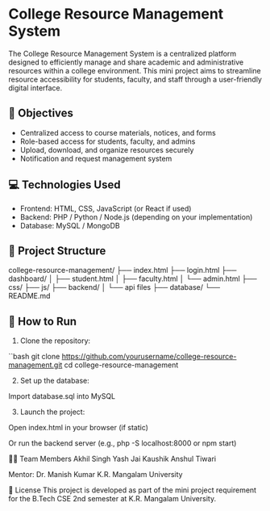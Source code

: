 # College Resource Management System

The College Resource Management System is a centralized platform designed to efficiently manage and share academic and administrative resources within a college environment. This mini project aims to streamline resource accessibility for students, faculty, and staff through a user-friendly digital interface.

## 🎯 Objectives

- Centralized access to course materials, notices, and forms
- Role-based access for students, faculty, and admins
- Upload, download, and organize resources securely
- Notification and request management system

## 💻 Technologies Used

- Frontend: HTML, CSS, JavaScript (or React if used)
- Backend: PHP / Python / Node.js (depending on your implementation)
- Database: MySQL / MongoDB

## 📁 Project Structure

college-resource-management/
├── index.html
├── login.html
├── dashboard/
│ ├── student.html
│ ├── faculty.html
│ └── admin.html
├── css/
├── js/
├── backend/
│ └── api files
├── database/
└── README.md

## 🚀 How to Run

1. Clone the repository:

``bash
git clone https://github.com/yourusername/college-resource-management.git
cd college-resource-management

2. Set up the database:

Import database.sql into MySQL

3. Launch the project:

Open index.html in your browser (if static)

Or run the backend server (e.g., php -S localhost:8000 or npm start)

👨‍💻 Team Members
Akhil Singh
Yash
Jai Kaushik
Anshul Tiwari

Mentor: Dr. Manish Kumar
K.R. Mangalam University

📃 License
This project is developed as part of the mini project requirement for the B.Tech CSE 2nd semester at K.R. Mangalam University.
